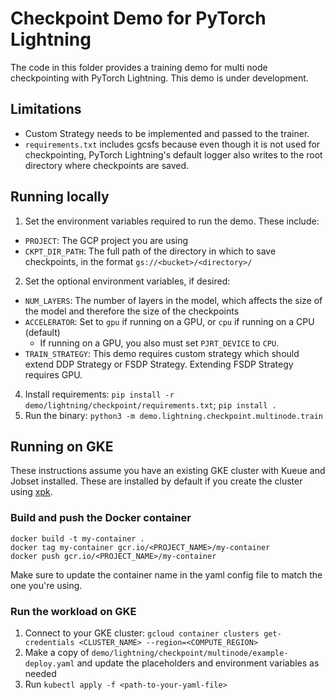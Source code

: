 # Checkpoint Demo for PyTorch Lightning

The code in this folder provides a training demo for multi node checkpointing with PyTorch Lightning. This demo is under development.

## Limitations
* Custom Strategy needs to be implemented and passed to the trainer.
* `requirements.txt` includes gcsfs because even though it is not used for checkpointing, PyTorch Lightning's default logger also writes to the root directory where checkpoints are saved.

## Running locally

1. Set the environment variables required to run the demo. These include:
  * `PROJECT`: The GCP project you are using
  * `CKPT_DIR_PATH`: The full path of the directory in which to save checkpoints, in the format `gs://<bucket>/<directory>/`
2. Set the optional environment variables, if desired:
  * `NUM_LAYERS`: The number of layers in the model, which affects the size of the model and therefore the size of the checkpoints
  * `ACCELERATOR`: Set to `gpu` if running on a GPU, or `cpu` if running on a CPU (default)
    * If running on a GPU, you also must set `PJRT_DEVICE` to `CPU`.
  * `TRAIN_STRATEGY`: This demo requires custom strategy which should extend DDP Strategy or FSDP Strategy. Extending FSDP Strategy requires GPU. 
4. Install requirements: `pip install -r demo/lightning/checkpoint/requirements.txt`; `pip install .`
3. Run the binary: `python3 -m demo.lightning.checkpoint.multinode.train`

## Running on GKE

These instructions assume you have an existing GKE cluster with Kueue and Jobset installed. These are installed by default if you create the cluster using [xpk](https://github.com/google/xpk).

### Build and push the Docker container

```
docker build -t my-container .
docker tag my-container gcr.io/<PROJECT_NAME>/my-container
docker push gcr.io/<PROJECT_NAME>/my-container
```

Make sure to update the container name in the yaml config file to match the one you're using.

### Run the workload on GKE

1. Connect to your GKE cluster: `gcloud container clusters get-credentials <CLUSTER_NAME> --region=<COMPUTE_REGION>`
2. Make a copy of `demo/lightning/checkpoint/multinode/example-deploy.yaml` and update the placeholders and environment variables as needed
3. Run `kubectl apply -f <path-to-your-yaml-file>`
